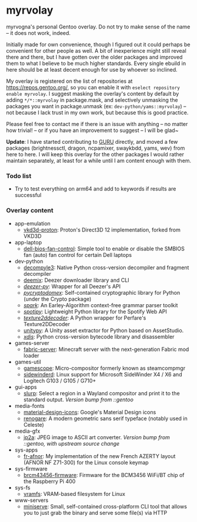 # myrvolay
myrvogna's personal Gentoo overlay. Do not try to make sense of the name – it does not work, indeed.

Initially made for own convenience, though I figured out it could perhaps be convenient for other people as well. A bit of inexperience might still reveal there and there, but I have gotten over the older packages and improved them to what I believe to be much higher standards. Every single ebuild in here should be at least decent enough for use by whoever so inclined.

My overlay is registered on the list of repositories at https://repos.gentoo.org/, so you can enable it with `eselect repository enable myrvolay`. I suggest masking the overlay's content by default by adding `*/*::myrvolay` in package.mask, and selectively unmasking the packages you want in package.unmask (ex: `dev-python/yams::myrvolay`) – not because I lack trust in my own work, but because this is good practice.

Please feel free to contact me if there is an issue with anything – no matter how trivial! – or if you have an improvement to suggest – I will be glad~

**Update**: I have started contributing to [GURU](https://wiki.gentoo.org/wiki/Project:GURU) directly, and moved a few packages (brightnessctl, dragon, ncpamixer, swaykbdd, yams, wev) from here to here. I will keep this overlay for the other packages I would rather maintain separately, at least for a while until I am content enough with them. 

### Todo list ###
- Try to test everything on arm64 and add to keywords if results are successful

### Overlay content ###
* app-emulation
  * [vkd3d-proton](https://github.com/HansKristian-Work/vkd3d-proton): Proton's Direct3D 12 implementation, forked from VKD3D
* app-laptop
  * [dell-bios-fan-control](https://github.com/TomFreudenberg/dell-bios-fan-control): Simple tool to enable or disable the SMBIOS fan (auto) fan control for certain Dell laptops
* dev-python
  * [decompyle3](https://github.com/rocky/python-decompile3): Native Python cross-version decompiler and fragment decompiler
  * [deemix](https://git.freezer.life/RemixDev/deemix-py): Deezer downloader library and CLI
  * *[deezer-py](https://gitlab.com/RemixDev/deezer-py)*: Wrapper for all Deezer's API
  * *[pycryptodomex](https://github.com/Legrandin/pycryptodome)*: Self-contained cryptographic library for Python (under the Crypto package)
  * *[spark](https://github.com/rocky/python-spark)*: An Earley-Algorithm context-free grammar parser toolkit
  * *[spotipy](https://github.com/plamere/spotipy)*: Lightweight Python library for the Spotify Web API
  * *[texture2ddecoder](https://github.com/K0lb3/texture2ddecoder)*: A Python wrapper for Perfare's Texture2DDecoder 
  * [unitypy](https://github.com/K0lb3/UnityPy): A Unity asset extractor for Python based on AssetStudio.
  * *[xdis](https://github.com/rocky/python-xdis)*: Python cross-version bytecode library and disassembler 
* games-server
  * [fabric-server](https://fabricmc.net): Minecraft server with the next-generation Fabric mod loader
* games-util
  * [gamescope](https://github.com/Plagman/gamescope): Micro-compositor formerly known as steamcompmgr
  * [sidewinderd](https://github.com/tolga9009/sidewinderd): Linux support for Microsoft SideWinder X4 / X6 and Logitech G103 / G105 / G710+
* gui-apps
  * [slurp](https://github.com/emersion/slurp): Select a region in a Wayland compositor and print it to the standard output. *Version bump from ::gentoo* 
* media-fonts
  * [material-design-icons](https://github.com/google/material-design-icons/): Google's Material Design icons
  * [renogare](https://www.creativefabrica.com/product/renogare/): A modern geometric sans serif typeface (notably used in Celeste)
* media-gfx
  * [jp2a](https://github.com/Talinx/jp2a): JPEG image to ASCII art converter. *Version bump from ::gentoo, with upstream source change*
* sys-apps
  * [fr-afnor](https://github.com/myrvogna/fr-afnor): My implementation of the new French AZERTY layout (AFNOR NF Z71-300) for the Linux console keymap
* sys-firmware
  * [brcm43456-firmware](https://github.com/RPi-Distro/firmware-nonfree): Firmware for the BCM3456 WiFi/BT chip of the Raspberry Pi 400
* sys-fs
  * [vramfs](https://github.com/Overv/vramfs): VRAM-based filesystem for Linux
* www-servers
  * [miniserve](https://github.com/svenstaro/miniserve): Small, self-contained cross-platform CLI tool that allows you to just grab the binary and serve some file(s) via HTTP
